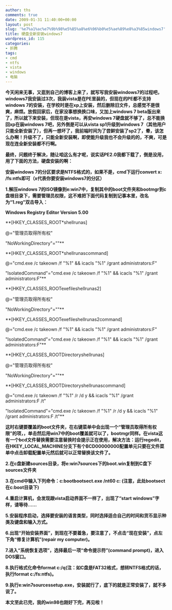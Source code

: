 ```yaml
---
author: ths
comments: true
date: 2009-01-31 11:40:00+00:00
layout: post
slug: '%e7%a1%ac%e7%9b%98%e5%85%a8%e6%96%b0%e5%ae%89%e8%a3%85windows7'
title: 硬盘全新安装windows7
wordpress_id: 115
categories:
- 折腾
tags:
- cmd
- ntfs
- vista
- windows
- 电脑
---
```



**今天闲来无事，又逛到自己的博客上来了，就写写我安装windows7的过程吧，windows7我安装过3次，我装vista是在PE里装的，但现在的PE都不支持windows
7的安装，在学校时是在xp上安装，然后删除旧文件，总感觉不是很爽，麻烦。放假回家后，在家没事想换换口味，又加上windows 7
beta版出来了，所以就下来安装，但现在是vista，再安windows 7硬盘就不够了，总不能换回xp在装windows
7吧，另外倒是可以从vista sp1升级到windows
7（其他用户只能全新安装了），但再一想坏了，我前端时间为了尝鲜安装了sp2了，晕，该怎么办啊！升级不了，只能全新安装啊，即使能升级我也不会升级的的，不爽，可是现在连全新安装都不行啊。**






**最终，问题终于解决，随让咱这么有才呢，说实话PE2.0我都下载了，倒是没用，用了下面的方法，硬盘安装的啊：**





**安装windows 7的分区要求是NTFS格式的，如果不是，cmd下运行convert x:
/fs:ntfs即可（x代表你要安装windows7的分区）**





**1.解压windows
7的ISO镜像到e:win7中，复制其中的boot文件夹和bootmgr到c盘根目录下，需要管理员权限，这不难把下面代码复制到记事本里，改名为“1.reg”双击导入：**





**Windows Registry Editor
Version 5.00**






**[HKEY_CLASSES_ROOT*shellrunas]  

@="管理员取得所有权"  

"NoWorkingDirectory"=""**






**[HKEY_CLASSES_ROOT*shellrunascommand]  

@="cmd.exe /c takeown /f "%1" &&
icacls "%1" /grant administrators:F"  

"IsolatedCommand"="cmd.exe /c takeown /f "%1"
&& icacls "%1" /grant
administrators:F"**






**[HKEY_CLASSES_ROOTexefileshellrunas2]  

@="管理员取得所有权"  

"NoWorkingDirectory"=""**






**[HKEY_CLASSES_ROOTexefileshellrunas2command]  

@="cmd.exe /c takeown /f "%1" &&
icacls "%1" /grant administrators:F"  

"IsolatedCommand"="cmd.exe /c takeown /f "%1"
&& icacls "%1" /grant
administrators:F"**






**[HKEY_CLASSES_ROOTDirectoryshellrunas]  

@="管理员取得所有权"  

"NoWorkingDirectory"=""**






**[HKEY_CLASSES_ROOTDirectoryshellrunascommand]  

@="cmd.exe /c takeown /f "%1" /r /d y
&& icacls "%1" /grant
administrators:F /t"  

"IsolatedCommand"="cmd.exe /c takeown /f "%1" /r /d y
&& icacls "%1" /grant
administrators:F /t"**






**这时右键要覆盖的boot文件夹，在右键菜单中会出现一个“管理员取得所有权限”的项，，单击然后用win7中的boot覆盖就可以了，bootmgr同样。在vista这有一个bcd文件替换需要注意替换时会提示正在使用，解决方法：运行regedit，在HKEY_LOCAL_MACHINE分支下有个BCD00000000配置单元只要在文件菜单中点击卸载配置单元然后就可以正常替换该文件了。**






**2.在c盘新建sources目录，将e:win7sources下的boot.win复制到C盘下sources文件夹**






**3.在cmd中输入下列命令：c:bootbootsect.exe /nt60 c:
(注意，此处bootsect在c:boot目录下)**






**4.重启计算机，会发现跟vista启动界面不一样了，出现了“start
windows”字样，请等待……**






**5.安装程序启动，选择要安装的语言类型，同时选择适合自己的时间和货币显示种类及键盘和输入方式。**






**6.出现“开始安装界面”，到现在不要着急，要注意了，不点击“现在安装”，点左下角“修复计算机”(repair my
computer)。**






**7.进入“系统恢复选项”，选择最后一项“命令提示符”(command
prompt)，进入DOS窗口。**





**8.执行格式化命令format
c:/q(注：如C盘是FAT32格式，想转NTFS格式的话，执行format c:/fs:ntfs)。**






**9.执行e:win7sourcessetup.exe，安装就行了，底下的就是正常安装了，就不多说了。**






**本文至此已完，我的win98也刚好下完，再见啦！**



